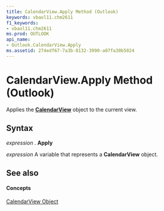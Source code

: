 ```yaml
---
title: CalendarView.Apply Method (Outlook)
keywords: vbaol11.chm2611
f1_keywords:
- vbaol11.chm2611
ms.prod: OUTLOOK
api_name:
- Outlook.CalendarView.Apply
ms.assetid: 274edf67-7a3b-8132-3990-a07fa30b5024
---
```



# CalendarView.Apply Method (Outlook)

Applies the  **[CalendarView](calendarview-object-outlook.md)** object to the current view.


## Syntax

 _expression_ . **Apply**

 _expression_ A variable that represents a **CalendarView** object.


## See also


#### Concepts


[CalendarView Object](calendarview-object-outlook.md)

